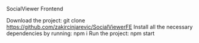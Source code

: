 SocialViewer Frontend 

Download the project: git clone https://github.com/zakircinjarevic/SocialViewerFE
Install all the necessary dependencies by running: npm i 
Run the project: npm start 